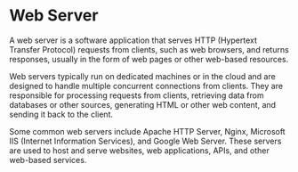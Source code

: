 # Web Server
A web server is a software application that serves HTTP (Hypertext Transfer Protocol) requests from clients, such as web browsers, and returns responses, usually in the form of web pages or other web-based resources.

Web servers typically run on dedicated machines or in the cloud and are designed to handle multiple concurrent connections from clients. They are responsible for processing requests from clients, retrieving data from databases or other sources, generating HTML or other web content, and sending it back to the client.

Some common web servers include Apache HTTP Server, Nginx, Microsoft IIS (Internet Information Services), and Google Web Server. These servers are used to host and serve websites, web applications, APIs, and other web-based services.